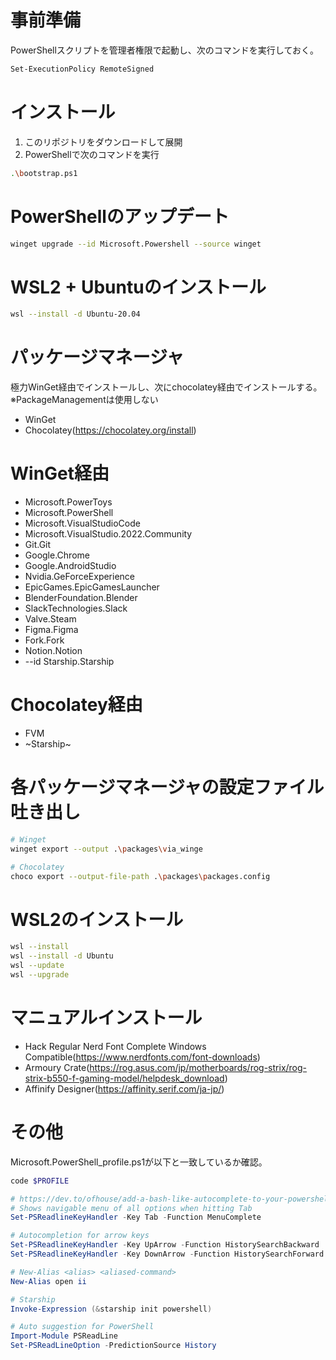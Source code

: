 # 事前準備

PowerShellスクリプトを管理者権限で起動し、次のコマンドを実行しておく。

```sh
Set-ExecutionPolicy RemoteSigned
```

# インストール

1. このリポジトリをダウンロードして展開
2. PowerShellで次のコマンドを実行

```sh
.\bootstrap.ps1
```

# PowerShellのアップデート

```sh
winget upgrade --id Microsoft.Powershell --source winget
```

# WSL2 + Ubuntuのインストール

```sh
wsl --install -d Ubuntu-20.04
```

# パッケージマネージャ

極力WinGet経由でインストールし、次にchocolatey経由でインストールする。
※PackageManagementは使用しない

- WinGet
- Chocolatey(https://chocolatey.org/install)

# WinGet経由

- Microsoft.PowerToys
- Microsoft.PowerShell
- Microsoft.VisualStudioCode
- Microsoft.VisualStudio.2022.Community
- Git.Git
- Google.Chrome
- Google.AndroidStudio
- Nvidia.GeForceExperience
- EpicGames.EpicGamesLauncher
- BlenderFoundation.Blender
- SlackTechnologies.Slack
- Valve.Steam
- Figma.Figma
- Fork.Fork
- Notion.Notion
- --id Starship.Starship

# Chocolatey経由

- FVM
- ~Starship~

# 各パッケージマネージャの設定ファイル吐き出し

```sh
# Winget
winget export --output .\packages\via_winge

# Chocolatey
choco export --output-file-path .\packages\packages.config
```

# WSL2のインストール

```sh
wsl --install
wsl --install -d Ubuntu
wsl --update
wsl --upgrade
```

# マニュアルインストール

- Hack Regular Nerd Font Complete Windows Compatible(https://www.nerdfonts.com/font-downloads)
- Armoury Crate(https://rog.asus.com/jp/motherboards/rog-strix/rog-strix-b550-f-gaming-model/helpdesk_download)
- Affinify Designer(https://affinity.serif.com/ja-jp/)

# その他

Microsoft.PowerShell_profile.ps1が以下と一致しているか確認。

```sh
code $PROFILE
```

```ps1
# https://dev.to/ofhouse/add-a-bash-like-autocomplete-to-your-powershell-4257
# Shows navigable menu of all options when hitting Tab
Set-PSReadlineKeyHandler -Key Tab -Function MenuComplete

# Autocompletion for arrow keys
Set-PSReadlineKeyHandler -Key UpArrow -Function HistorySearchBackward
Set-PSReadlineKeyHandler -Key DownArrow -Function HistorySearchForward

# New-Alias <alias> <aliased-command>
New-Alias open ii

# Starship
Invoke-Expression (&starship init powershell)

# Auto suggestion for PowerShell
Import-Module PSReadLine
Set-PSReadLineOption -PredictionSource History
```

